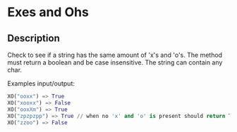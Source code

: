 # Exes and Ohs

## Description

Check to see if a string has the same amount of 'x's and 'o's. The method must return a boolean and be case insensitive. The string can contain any char.

Examples input/output:

```python
XO("ooxx") => True
XO("xooxx") => False
XO("ooxXm") => True
XO("zpzpzpp") => True // when no 'x' and 'o' is present should return True
XO("zzoo") => False
```